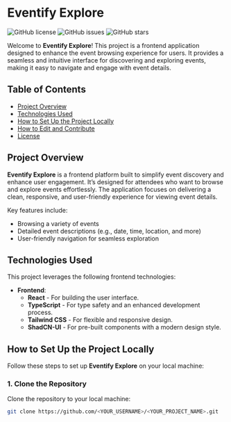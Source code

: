 # Eventify Explore

![GitHub license](https://img.shields.io/badge/license-MIT-blue.svg)
![GitHub issues](https://img.shields.io/github/issues/<YOUR_USERNAME>/<YOUR_PROJECT_NAME>)
![GitHub stars](https://img.shields.io/github/stars/<YOUR_USERNAME>/<YOUR_PROJECT_NAME>)

Welcome to **Eventify Explore**! This project is a frontend application designed to enhance the event browsing experience for users. It provides a seamless and intuitive interface for discovering and exploring events, making it easy to navigate and engage with event details.

## Table of Contents

- [Project Overview](#project-overview)
- [Technologies Used](#technologies-used)
- [How to Set Up the Project Locally](#how-to-set-up-the-project-locally)
- [How to Edit and Contribute](#how-to-edit-and-contribute)
- [License](#license)

## Project Overview

**Eventify Explore** is a frontend platform built to simplify event discovery and enhance user engagement. It’s designed for attendees who want to browse and explore events effortlessly. The application focuses on delivering a clean, responsive, and user-friendly experience for viewing event details.

Key features include:
- Browsing a variety of events
- Detailed event descriptions (e.g., date, time, location, and more)
- User-friendly navigation for seamless exploration

## Technologies Used

This project leverages the following frontend technologies:

- **Frontend**: 
  - **React** - For building the user interface.
  - **TypeScript** - For type safety and an enhanced development process.
  - **Tailwind CSS** - For flexible and responsive design.
  - **ShadCN-UI** - For pre-built components with a modern design style.

## How to Set Up the Project Locally

Follow these steps to set up **Eventify Explore** on your local machine:

### 1. Clone the Repository

Clone the repository to your local machine:

```sh
git clone https://github.com/<YOUR_USERNAME>/<YOUR_PROJECT_NAME>.git
